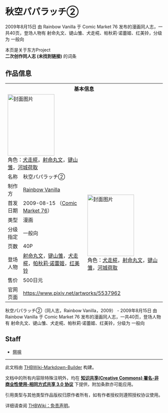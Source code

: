 # 秋空パパラッチ②

<!-- source html: G:\repos\THBWiki-Markdown-Builder\THBWikiMarkdown\Temp\main\f\ff\ns0%3A%E7%A7%8B%E7%A9%BA%E3%83%91%E3%83%91%E3%83%A9%E3%83%83%E3%83%81%E2%91%A1.html -->

2009年8月15日 由 Rainbow Vanilla 于 Comic Market 76 发布的漫画同人志，一共40页，登场人物有 射命丸文、键山雏、犬走椛、帕秋莉·诺蕾姬、红美铃，分级为 一般向

本页是关于东方Project  
 **二次创作同人志 (未找到链接)** 的词条
## 作品信息

<table><tbody><tr><th colspan="3">基本信息</th></tr><tr><td class="cover-artwork-mobile" colspan="2"><a href="./文件-秋空パパラッチ②封面.jpg.md" class="image" title="封面图片"><img alt="封面图片" src="https://upload.thwiki.cc/thumb/c/c4/%E7%A7%8B%E7%A9%BA%E3%83%91%E3%83%91%E3%83%A9%E3%83%83%E3%83%81%E2%91%A1%E5%B0%81%E9%9D%A2.jpg/149px-%E7%A7%8B%E7%A9%BA%E3%83%91%E3%83%91%E3%83%A9%E3%83%83%E3%83%81%E2%91%A1%E5%B0%81%E9%9D%A2.jpg" decoding="async" loading="lazy" width="149" height="196" srcset="https://upload.thwiki.cc/thumb/c/c4/%E7%A7%8B%E7%A9%BA%E3%83%91%E3%83%91%E3%83%A9%E3%83%83%E3%83%81%E2%91%A1%E5%B0%81%E9%9D%A2.jpg/224px-%E7%A7%8B%E7%A9%BA%E3%83%91%E3%83%91%E3%83%A9%E3%83%83%E3%83%81%E2%91%A1%E5%B0%81%E9%9D%A2.jpg 1.5x, https://upload.thwiki.cc/thumb/c/c4/%E7%A7%8B%E7%A9%BA%E3%83%91%E3%83%91%E3%83%A9%E3%83%83%E3%83%81%E2%91%A1%E5%B0%81%E9%9D%A2.jpg/298px-%E7%A7%8B%E7%A9%BA%E3%83%91%E3%83%91%E3%83%A9%E3%83%83%E3%83%81%E2%91%A1%E5%B0%81%E9%9D%A2.jpg 2x" data-file-width="591" data-file-height="777"></a><div class="cover-char">角色：<a href="./犬走椛.md" title="犬走椛">犬走椛</a>，<a href="./射命丸文.md" title="射命丸文">射命丸文</a>，<a href="./键山雏.md" title="键山雏">键山雏</a>，<a href="./河城荷取.md" title="河城荷取">河城荷取</a></div></td>
</tr><tr><td class="label">名称</td><td colspan="2"> 秋空パパラッチ② </td></tr><tr><td class="label">制作方</td><td><a href="./Rainbow_Vanilla.md" title="Rainbow Vanilla">Rainbow Vanilla</a></td><td class="cover-artwork" rowspan="7" style="min-width:196px;"><a href="./文件-秋空パパラッチ②封面.jpg.md" class="image" title="封面图片"><img alt="封面图片" src="https://upload.thwiki.cc/thumb/c/c4/%E7%A7%8B%E7%A9%BA%E3%83%91%E3%83%91%E3%83%A9%E3%83%83%E3%83%81%E2%91%A1%E5%B0%81%E9%9D%A2.jpg/149px-%E7%A7%8B%E7%A9%BA%E3%83%91%E3%83%91%E3%83%A9%E3%83%83%E3%83%81%E2%91%A1%E5%B0%81%E9%9D%A2.jpg" decoding="async" loading="lazy" width="149" height="196" srcset="https://upload.thwiki.cc/thumb/c/c4/%E7%A7%8B%E7%A9%BA%E3%83%91%E3%83%91%E3%83%A9%E3%83%83%E3%83%81%E2%91%A1%E5%B0%81%E9%9D%A2.jpg/224px-%E7%A7%8B%E7%A9%BA%E3%83%91%E3%83%91%E3%83%A9%E3%83%83%E3%83%81%E2%91%A1%E5%B0%81%E9%9D%A2.jpg 1.5x, https://upload.thwiki.cc/thumb/c/c4/%E7%A7%8B%E7%A9%BA%E3%83%91%E3%83%91%E3%83%A9%E3%83%83%E3%83%81%E2%91%A1%E5%B0%81%E9%9D%A2.jpg/298px-%E7%A7%8B%E7%A9%BA%E3%83%91%E3%83%91%E3%83%A9%E3%83%83%E3%83%81%E2%91%A1%E5%B0%81%E9%9D%A2.jpg 2x" data-file-width="591" data-file-height="777"></a><div class="cover-char">角色：<a href="./犬走椛.md" title="犬走椛">犬走椛</a>，<a href="./射命丸文.md" title="射命丸文">射命丸文</a>，<a href="./键山雏.md" title="键山雏">键山雏</a>，<a href="./河城荷取.md" title="河城荷取">河城荷取</a></div></td>
</tr><tr><td class="label">首发日期</td><td>2009-08-15&#160;（<a href="/展会作品列表?e=Comic+Market%2376">Comic Market 76</a>）</td></tr><tr><td class="label">类型</td><td>漫画</td></tr><tr><td class="label">分级指定</td><td>一般向</td></tr><tr><td class="label">页数</td><td>40P</td></tr><tr><td class="label">登场人物</td><td><a href="./射命丸文.md" title="射命丸文">射命丸文</a>，<a href="./键山雏.md" title="键山雏">键山雏</a>，<a href="./犬走椛.md" title="犬走椛">犬走椛</a>，<a href="./帕秋莉·诺蕾姬.md" title="帕秋莉·诺蕾姬">帕秋莉·诺蕾姬</a>，<a href="./红美铃.md" title="红美铃">红美铃</a></td></tr><tr><td class="label">售价</td><td>500日元</td></tr>
<tr><td class="label">官网页面</td><td colspan="2"><a rel="nofollow" class="external free" href="https://www.pixiv.net/artworks/5537962">https://www.pixiv.net/artworks/5537962</a></td></tr></tbody></table>

秋空パパラッチ②（同人志，Rainbow Vanilla，2009） - 2009年8月15日 由 Rainbow Vanilla 于 Comic Market 76 发布的漫画同人志，一共40页，登场人物有 射命丸文、键山雏、犬走椛、帕秋莉·诺蕾姬、红美铃，分级为 一般向
## Staff
- [祭唄](./祭唄.md)

  
  

  





---

此文档由 [THBWiki-Markdown-Builder](https://github.com/Delsin-Yu/THBWiki-Markdown-Builder) 构建。

文档中的所有内容除特殊注明外，均在 [**知识共享(Creative Commons) 署名-非商业性使用-相同方式共享 3.0 协议**](https://creativecommons.org/licenses/by-sa/3.0/deed.zh-hans) 下提供，附加条款亦可能应用。

引用类型与其他类型作品版权归原作者所有，如有作者授权则遵照授权协议使用。

详细请查阅 [THBWiki：免责声明](https://thbwiki.cc/THBWiki:%E5%85%8D%E8%B4%A3%E5%A3%B0%E6%98%8E)。

